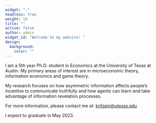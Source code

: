 ```yaml
---
widget: "-"
headless: true
weight: 10
title: ""
active: false
author: admin
widget_id: "Welcome to my website! "
design:
  background:
    color: ""
---
```

I am a 5th year Ph.D. student in Economics at the University of Texas at Austin. My primary areas of interest are in microeconomic theory, information economics and game theory. 

My research focuses on how asymmetric information affects people’s incentive to communicate truthfully and how agents can learn and take advantage of information revelation processes. 



For more information, please contact me at: [kritijain@utexas.edu ](kritijain@utexas.edu)



I expect to graduate in May 2023.